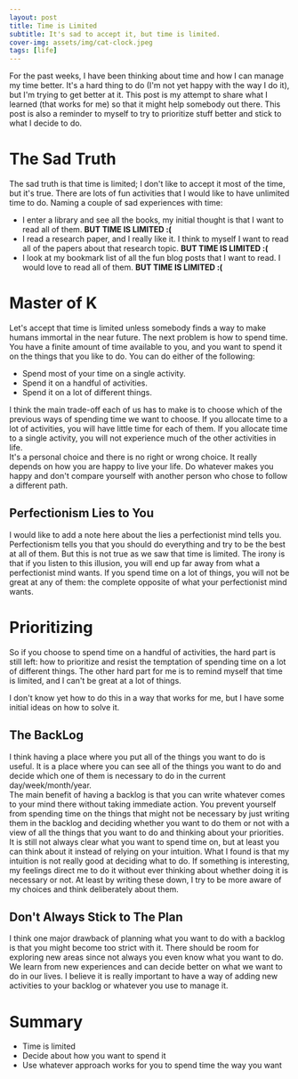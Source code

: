 ```yaml
---
layout: post
title: Time is Limited
subtitle: It's sad to accept it, but time is limited.
cover-img: assets/img/cat-clock.jpeg
tags: [life]
---
```

For the past weeks, I have been thinking about time and how I can manage my time better.
It's a hard thing to do (I'm not yet happy with the way I do it), but I'm trying to get better at it.
This post is my attempt to share what I learned (that works for me) so that it might help somebody out there. This post is also a reminder to myself to try to prioritize stuff better and stick to what I decide to do.
# The Sad Truth
The sad truth is that time is limited; I don't like to accept it most of the time, but it's true. There are lots of fun activities that I would like to have unlimited time to do. Naming a couple of sad experiences with time:
- I enter a library and see all the books, my initial thought is that I want to read all of them. **BUT TIME IS LIMITED :(**
- I read a research paper, and I really like it. I think to myself I want to read all of the papers about that research topic. **BUT TIME IS LIMITED :(**
- I look at my bookmark list of all the fun blog posts that I want to read. I would love to read all of them. **BUT TIME IS LIMITED :(**

# Master of K
Let's accept that time is limited unless somebody finds a way to make humans immortal in the near future. The next problem is how to spend time.  
You have a finite amount of time available to you, and you want to spend it on the things that you like to do. You can do either of the following:
- Spend most of your time on a single activity.
- Spend it on a handful of activities.
- Spend it on a lot of different things.

I think the main trade-off each of us has to make is to choose which of the previous ways of spending time we want to choose. If you allocate time to a lot of activities, you will have little time for each of them. If you allocate time to a single activity, you will not experience much of the other activities in life.  
It's a personal choice and there is no right or wrong choice. It really depends on how you are happy to live your life. Do whatever makes you happy and don't compare yourself with another person who chose to follow a different path.

## Perfectionism Lies to You
I would like to add a note here about the lies a perfectionist mind tells you. Perfectionism tells you that you should do everything and try to be the best at all of them. But this is not true as we saw that time is limited. The irony is that if you listen to this illusion, you will end up far away from what a perfectionist mind wants. If you spend time on a lot of things, you will not be great at any of them: the complete opposite of what your perfectionist mind wants.  

# Prioritizing
So if you choose to spend time on a handful of activities, the hard part is still left: how to prioritize and resist the temptation of spending time on a lot of different things. The other hard part for me is to remind myself that time is limited, and I can't be great at a lot of things.

I don't know yet how to do this in a way that works for me, but I have some initial ideas on how to solve it. 
## The BackLog
I think having a place where you put all of the things you want to do is useful. It is a place where you can see all of the things you want to do and decide which one of them is necessary to do in the current day/week/month/year.  
The main benefit of having a backlog is that you can write whatever comes to your mind there without taking immediate action. You prevent yourself from spending time on the things that might not be necessary by just writing them in the backlog and deciding whether you want to do them or not with a view of all the things that you want to do and thinking about your priorities.  
It is still not always clear what you want to spend time on, but at least you can think about it instead of relying on your intuition. What I found is that my intuition is not really good at deciding what to do. If something is interesting, my feelings direct me to do it without ever thinking about whether doing it is necessary or not. At least by writing these down, I try to be more aware of my choices and think deliberately about them.
## Don't Always Stick to The Plan
I think one major drawback of planning what you want to do with a backlog is that you might become too strict with it. There should be room for exploring new areas since not always you even know what you want to do. We learn from new experiences and can decide better on what we want to do in our lives. I believe it is really important to have a way of adding new activities to your backlog or whatever you use to manage it.

# Summary
- Time is limited
- Decide about how you want to spend it
- Use whatever approach works for you to spend time the way you want